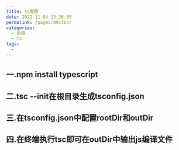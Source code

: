```yaml
---
title: ts配置
date: 2022-11-04 13:26:39
permalink: /pages/891fb4/
categories:
  - 前端
  - ts
tags:
  - 
---
```

##  一.npm install typescript

## 二.tsc --init在根目录生成tsconfig.json

## 三.在tsconfig.json中配置rootDir和outDir

## 四.在终端执行tsc即可在outDir中输出js编译文件

